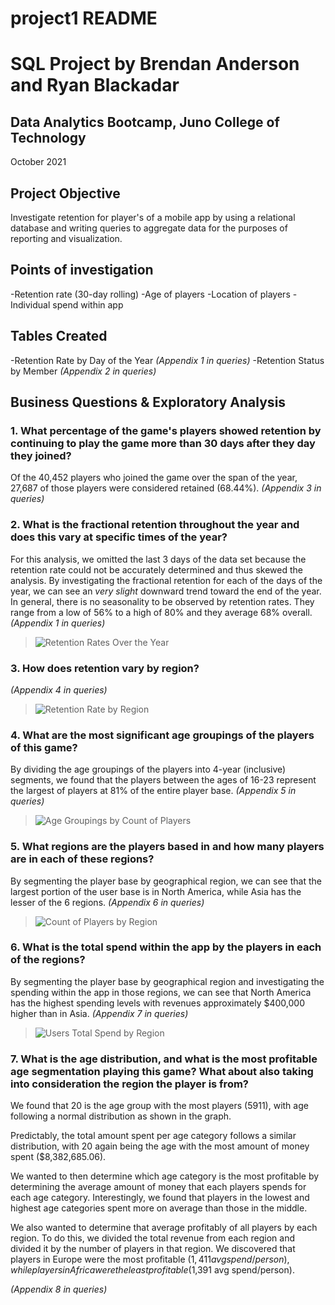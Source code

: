 # project1 README

# SQL Project by Brendan Anderson and Ryan Blackadar
## Data Analytics Bootcamp, Juno College of Technology
October 2021

## Project Objective
Investigate retention for player's of a mobile app by using a relational database and writing queries to aggregate data for the purposes of reporting and visualization.

## Points of investigation
-Retention rate (30-day rolling)
-Age of players
-Location of players
-Individual spend within app

## Tables Created
-Retention Rate by Day of the Year *(Appendix 1 in queries)*
-Retention Status by Member *(Appendix 2 in queries)*

## Business Questions & Exploratory Analysis
### 1. What percentage of the game's players showed retention by continuing to play the game more than 30 days after they day they joined?
Of the 40,452 players who joined the game over the span of the year, 27,687 of those players were considered retained (68.44%). *(Appendix 3 in queries)*

### 2. What is the fractional retention throughout the year and does this vary at specific times of the year?
For this analysis, we omitted the last 3 days of the data set because the retention rate could not be accurately determined and thus skewed the analysis. By investigating the fractional retention for each of the days of the year, we can see an *very slight* downward trend toward the end of the year. In general, there is no seasonality to be observed by retention rates. They range from a low of 56% to a high of 80% and they average 68% overall. *(Appendix 1 in queries)*
>![Retention Rates Over the Year](https://user-images.githubusercontent.com/90063554/139563305-e1b9a5bd-0e7e-4c7a-8129-4005d51535e9.png)

### 3. How does retention vary by region?
*(Appendix 4 in queries)*
>![Retention Rate by Region](https://user-images.githubusercontent.com/90063554/139563596-98834d6e-a810-4447-a7aa-9d03ca4113a6.png)

### 4. What are the most significant age groupings of the players of this game?
By dividing the age groupings of the players into 4-year (inclusive) segments, we found that the players between the ages of 16-23 represent the largest of players at 81% of the entire player base. *(Appendix 5 in queries)*
>![Age Groupings by Count of Players](https://user-images.githubusercontent.com/90063554/139592147-a8dc70f4-4366-4bc3-8295-e25392f4ff6e.png)

### 5. What regions are the players based in and how many players are in each of these regions?
By segmenting the player base by geographical region, we can see that the largest portion of the user base is in North America, while Asia has the lesser of the 6 regions. *(Appendix 6 in queries)*
>![Count of Players by Region](https://user-images.githubusercontent.com/90063554/139592466-052e169c-ba04-4ec0-8f99-013336cd500d.png)

### 6. What is the total spend within the app by the players in each of the regions?
By segmenting the player base by geographical region and investigating the spending within the app in those regions, we can see that North America has the highest spending levels with revenues approximately $400,000 higher than in Asia. *(Appendix 7 in queries)*
>![Users Total Spend by Region](https://user-images.githubusercontent.com/90063554/139592734-ec5a2ba4-e798-4a3f-a992-d228fc532872.png)
 
### 7. What is the age distribution, and what is the most profitable age segmentation playing this game? What about also taking into consideration the region the player is from?
We found that 20 is the age group with the most players (5911), with age following a normal distribution as shown in the graph.

Predictably, the total amount spent per age category follows a similar distribution, with 20 again being the age with the most amount of money spent ($8,382,685.06).

We wanted to then determine which age category is the most profitable by determining the average amount of money that each players spends for each age category. Interestingly, we found that players in the lowest and highest age categories spent more on average than those in the middle.

We also wanted to determine that average profitably of all players by each region. To do this, we divided the total revenue from each region and divided it by the number of players in that region. We discovered that players in Europe were the most profitable ($1,411 avg spend/person), while players in Africa were the least profitable ($1,391 avg spend/person).

*(Appendix 8 in queries)*
